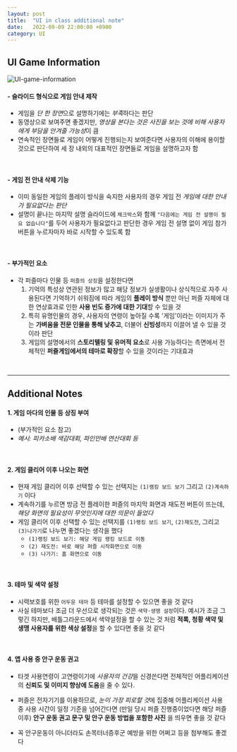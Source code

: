 ```yaml
---
layout: post
title:  "UI in class additional note"
date:   2022-09-09 22:00:00 +0900
category: UI
---
```


## UI Game Information

![UI-game-information](/devblog/assets/UI-inclass/UI-game-information.png)

#### - **슬라이드 형식으로 게임 안내 제작**

  - 게임을 *단 한 장면*으로 설명하기에는 *부족*하다는 판단
- 동영상으로 보여주면 좋겠지만, *영상을 본다는 것은 사진을 보는 것에 비해 사용자에게 부담을 안겨줄 가능성*이 큼
- 연속적인 장면들로 게임이 어떻게 진행되는지 보여준다면 사용자의 이해에 용이할 것으로 판단하여 세 장 내외의 대표적인 장면들로 게임을 설명하고자 함
<br/>

#### - **게임 전 안내 삭제 기능**

  - 이미 동일한 게임의 플레이 방식을 숙지한 사용자의 경우 게임 전 *게임에 대한 안내가 필요없다는 판단*
  - 설명이 끝나는 마지막 설명 슬라이드에 `체크박스`와 함께 `"다음에는 게임 전 설명이 필요 없습니다"`를 두어 사용자가 필요없다고 판단한 경우 게임 전 설명 없이 게임 참가 버튼을 누르자마자 바로 시작할 수 있도록 함
<br/>

#### - **부가적인 요소**
  - 각 퍼즐마다 인물 등 `퍼즐의 상징`을 설정한다면
    1. 기억의 특성상 연관된 정보가 많고 해당 정보가 실생활이나 상식적으로 자주 사용된다면 기억하기 쉬워짐에 따라 게임의 **플레이 방식** 뿐만 아닌 퍼즐 자체에 대한 연상효과로 인한 **사용 빈도 증가에 대한 기대**할 수 있을 것
    2. 특히 유명인물의 경우, 사용자의 연령이 높아질 수록 '게임'이라는 이미지가 주는 **가벼움을 전문 인물을 통해 낮추고**, 더불어 **신빙성**까지 이끌어 낼 수 있을 것이라 판단
    3. 게임의 설명에서의 **스토리텔링 및 유머적 요소**로 사용 가능하다는 측면에서 전체적인 **퍼즐게임에서의 테마로 확장**할 수 있을 것이라는 기대효과
<br/>

---

## Additional Notes

#### **1. 게임 마다의 인물 등 상징 부여**

- (부가적인 요소 참고)
- *예시: 피카소배 색감대회, 파인만배 연산대회 등*
<br/>

#### **2. 게임 클리어 이후 나오는 화면**

- 현재 게임 클리어 이후 선택할 수 있는 선택지는 `(1)랭킹 보드 보기` 그리고 `(2)계속하기` 이다
- 계속하기를 누르면 방금 전 플레이한 퍼즐의 마지막 화면과 재도전 버튼이 뜨는데, *해당 화면의 필요성이 무엇인지에 대한 의문이 들었다*
- 게임 클리어 이후 선택할 수 있는 선택지를 `(1)랭킹 보드 보기`, `(2)재도전`, 그리고 `(3)나가기`로 나누면 좋겠다는 생각을 했다
  - `(1)랭킹 보드 보기: 해당 게임 랭킹 보드로 이동`
  - `(2) 재도전: 바로 해당 퍼즐 시작화면으로 이동`
  - `(3) 나가기: 홈 화면으로 이동`
<br/>

#### **3. 테마 및 색약 설정**
  
- 시력보호를 위한 `어두운 테마` 등 테마를 설정할 수 있으면 좋을 것 같다
- 사실 테마보다 조금 더 우선으로 생각되는 것은 `색약·생맹 설정`이다. 예시가 조금 그렇긴 하지만, 배틀그라운드에서 색약설정을 할 수 있는 것 처럼 **적록, 청황 색약 및 생맹 사용자를 위한 색상 설정**을 할 수 있다면 좋을 것 같다
<br/>

#### **4. 앱 사용 중 안구 운동 권고**

- 타겟 사용연령이 고연령이기에 *사용자의 건강*을 신경쓴다면 전체적인 어플리케이션의 **신뢰도 및 이미지 향상에 도움**을 줄 수 있다. 

- 퍼즐은 전자기기를 이용하므로, *눈이 가장 피로할 것*에 집중해 어플리케이션 사용 중 사용 시간이 일정 기준을 넘어간다면 (만일 당시 퍼즐 진행중이었다면 해당 퍼즐 이후) **안구 운동 권고 문구 및 안구 운동 방법을 포함한 사진** 을 띄우면 좋을 것 같다

- 꼭 안구운동이 아니더라도 손목터너증후군 예방을 위한 어쩌고 등을 첨부해도 좋겠다
